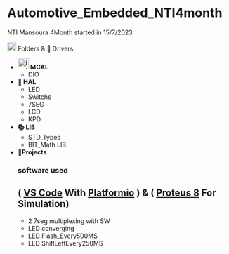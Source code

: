 # Automotive_Embedded_NTI4month
 NTI Mansoura 4Month started in 15/7/2023 

<img src="https://emoji.discadia.com/emojis/28157f12-798b-40c7-b0e8-c7e425c45bd1.GIF" alt="isolated" width="20" > Folders  & 🔌 Drivers: 

- **<img src="https://emoji.discadia.com/emojis/7896b70a-42c0-489d-9927-5ba0b0c619f3.PNG" alt="isolated" width="25" > MCAL**
  - DIO
- **📀 HAL**
  - LED
  - Switchs
  - 7SEG
  - LCD 
  - KPD
- **📚 LIB**
  - STD_Types 
  - BIT_Math LIB
- **📂Projects**
  ### software used 
  ( [VS Code](https://code.visualstudio.com) With [Platformio](https://platformio.org/install/ide?install=vscode) ) & ( [Proteus 8](https://www.labcenter.com) For Simulation) 
  -
  - 2 7seg multiplexing with SW
  - LED converging
  - LED Flash_Every500MS
  - LED ShiflLeftEvery250MS



